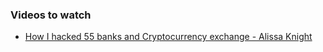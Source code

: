 ### Videos to watch

- [ How I hacked 55 banks and Cryptocurrency exchange - Alissa Knight](https://youtu.be/6yB33FihwtE)
